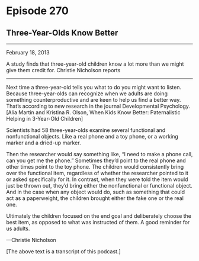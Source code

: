 # Episode 270

## Three-Year-Olds Know Better

---

February 18, 2013

A study finds that three-year-old children know a lot more than we might give them credit for. Christie Nicholson reports

---

Next time a three-year-old tells you what to do you might want to listen. Because three-year-olds can recognize when we adults are doing something counterproductive and are keen to help us find a better way. That’s according to new research in the journal Developmental Psychology. [Alia Martin and Kristina R. Olson, When Kids Know Better: Paternalistic Helping in 3-Year-Old Children]

Scientists had 58 three-year-olds examine several functional and nonfunctional objects. Like a real phone and a toy phone, or a working marker and a dried-up marker.

Then the researcher would say something like, “I need to make a phone call, can you get me the phone.” Sometimes they’d point to the real phone and other times point to the toy phone. The children would consistently bring over the functional item, regardless of whether the researcher pointed to it or asked specifically for it. In contrast, when they were told the item would just be thrown out, they’d bring either the nonfunctional or functional object. And in the case when any object would do, such as something that could act as a paperweight, the children brought either the fake one or the real one.

Ultimately the children focused on the end goal and deliberately choose the best item, as opposed to what was instructed of them. A good reminder for us adults.

—Christie Nicholson

[The above text is a transcript of this podcast.]

